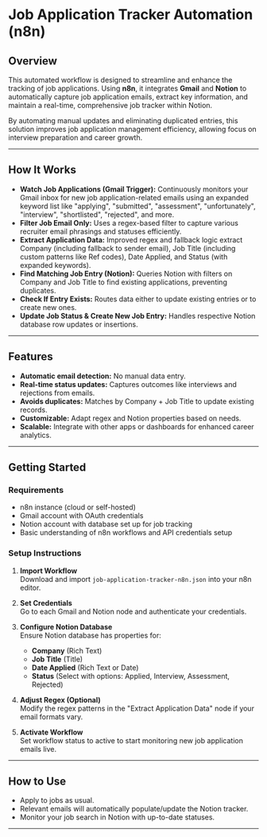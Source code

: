 # Job Application Tracker Automation (n8n)

## Overview

This automated workflow is designed to streamline and enhance the tracking of job applications. Using **n8n**, it integrates **Gmail** and **Notion** to automatically capture job application emails, extract key information, and maintain a real-time, comprehensive job tracker within Notion.

By automating manual updates and eliminating duplicated entries, this solution improves job application management efficiency, allowing focus on interview preparation and career growth.

---

## How It Works

- **Watch Job Applications (Gmail Trigger):** Continuously monitors your Gmail inbox for new job application-related emails using an expanded keyword list like "applying", "submitted", "assessment", "unfortunately", "interview", "shortlisted", "rejected", and more.
- **Filter Job Email Only:** Uses a regex-based filter to capture various recruiter email phrasings and statuses efficiently.
- **Extract Application Data:** Improved regex and fallback logic extract Company (including fallback to sender email), Job Title (including custom patterns like Ref codes), Date Applied, and Status (with expanded keywords).
- **Find Matching Job Entry (Notion):** Queries Notion with filters on Company and Job Title to find existing applications, preventing duplicates.
- **Check If Entry Exists:** Routes data either to update existing entries or to create new ones.
- **Update Job Status & Create New Job Entry:** Handles respective Notion database row updates or insertions.

---

## Features

- **Automatic email detection:** No manual data entry.
- **Real-time status updates:** Captures outcomes like interviews and rejections from emails.
- **Avoids duplicates:** Matches by Company + Job Title to update existing records.
- **Customizable:** Adapt regex and Notion properties based on needs.
- **Scalable:** Integrate with other apps or dashboards for enhanced career analytics.

---

## Getting Started

### Requirements

- n8n instance (cloud or self-hosted)
- Gmail account with OAuth credentials
- Notion account with database set up for job tracking
- Basic understanding of n8n workflows and API credentials setup

### Setup Instructions

1. **Import Workflow**  
   Download and import `job-application-tracker-n8n.json` into your n8n editor.

2. **Set Credentials**  
   Go to each Gmail and Notion node and authenticate your credentials.

3. **Configure Notion Database**  
   Ensure Notion database has properties for:  
   - **Company** (Rich Text)  
   - **Job Title** (Title)  
   - **Date Applied** (Rich Text or Date)  
   - **Status** (Select with options: Applied, Interview, Assessment, Rejected)

4. **Adjust Regex (Optional)**  
   Modify the regex patterns in the "Extract Application Data" node if your email formats vary.

5. **Activate Workflow**  
   Set workflow status to active to start monitoring new job application emails live.

---

## How to Use

- Apply to jobs as usual.
- Relevant emails will automatically populate/update the Notion tracker.
- Monitor your job search in Notion with up-to-date statuses.

---

